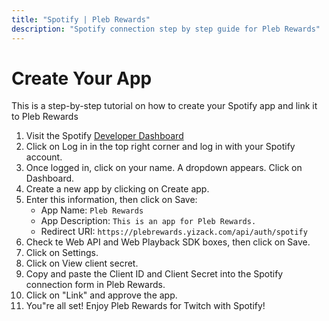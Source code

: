 ```yaml
---
title: "Spotify | Pleb Rewards"
description: "Spotify connection step by step guide for Pleb Rewards"
---
```


# Create Your App

This is a step-by-step tutorial on how to create your Spotify app and link it to Pleb Rewards

1. Visit the Spotify [Developer Dashboard](https://developer.spotify.com/dashboard/applications)
2. Click on Log in in the top right corner and log in with your Spotify account.
3. Once logged in, click on your name. A dropdown appears. Click on Dashboard.
4. Create a new app by clicking on Create app.
5. Enter this information, then click on Save:
   - App Name: `Pleb Rewards`
   - App Description: `This is an app for Pleb Rewards.`
   - Redirect URI: `https://plebrewards.yizack.com/api/auth/spotify`
6. Check te Web API and Web Playback SDK boxes, then click on Save.
7. Click on Settings.
8. Click on View client secret.
9. Copy and paste the Client ID and Client Secret into the Spotify connection form in Pleb Rewards.
10. Click on "Link" and approve the app.
11. You"re all set! Enjoy Pleb Rewards for Twitch with Spotify!
